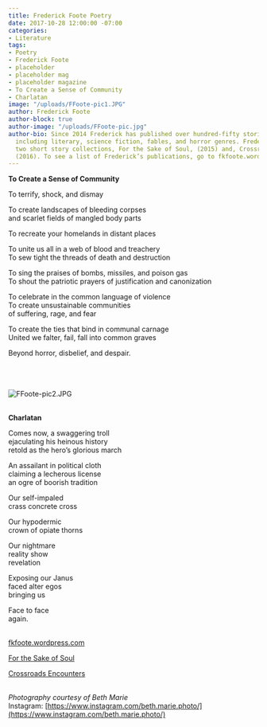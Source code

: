 ```yaml
---
title: Frederick Foote Poetry
date: 2017-10-28 12:00:00 -07:00
categories:
- Literature
tags:
- Poetry
- Frederick Foote
- placeholder
- placeholder mag
- placeholder magazine
- To Create a Sense of Community
- Charlatan
image: "/uploads/FFoote-pic1.JPG"
author: Frederick Foote
author-block: true
author-image: "/uploads/FFoote-pic.jpg"
author-bio: Since 2014 Frederick has published over hundred-fifty stories and poems
  including literary, science fiction, fables, and horror genres. Frederick has published
  two short story collections, For the Sake of Soul, (2015) and, Crossroads Encounters,
  (2016). To see a list of Frederick’s publications, go to fkfoote.wordpress.com.
---
```


**To Create a Sense of Community**

To terrify, shock, and dismay

To create landscapes of bleeding corpses<br>
and scarlet fields of mangled body parts

To recreate your homelands in distant places

To unite us all in a web of blood and treachery<br>
To sew tight the threads of death and destruction

To sing the praises of bombs, missiles, and poison gas<br>
To shout the patriotic prayers of justification and canonization 

To celebrate in the common language of violence<br>
To create unsustainable communities<br>
of suffering, rage, and fear

To create the ties that bind in communal carnage<br>
United we falter, fail, fall into common graves

Beyond horror, disbelief, and despair.<br> 
<br>
<br>
<br>

![FFoote-pic2.JPG](/uploads/FFoote-pic2.JPG)<br>
<br>

**Charlatan**

Comes now, a swaggering troll<br> 
ejaculating his heinous history<br>
retold as the hero’s glorious march

An assailant in political cloth<br>
claiming a lecherous license<br>
an ogre of boorish tradition

Our self-impaled<br> 
crass concrete cross

Our hypodermic<br> 
crown of opiate thorns

Our nightmare<br> 
reality show<br> 
revelation

Exposing our Janus<br>
faced alter egos<br>
bringing us

Face to face<br>
again.
<br>
<br>

[fkfoote.wordpress.com](//fkfoote.wordpress.com/)

[For the Sake of Soul](https://www.amazon.com/Sake-Soul-Frederick-Foote-Jr/dp/0984435069/ref=sr_1_1?s=books&ie=UTF8&qid=1478112379&sr=1-1&keywords=For+the+Sake+of+Soul)

[Crossroads Encounters](https://www.amazon.com/Crossroads-Encounters-Frederick-Foote/dp/0692650415/ref=sr_1_1?s=books&ie=UTF8&qid=1509068120&sr=1-1&keywords=Crossroads+Encounters+frederick+foote)
<br>
<br>

*Photography courtesy of Beth Marie*<br>
Instagram: [https://www.instagram.com/beth.marie.photo/](https://www.instagram.com/beth.marie.photo/)